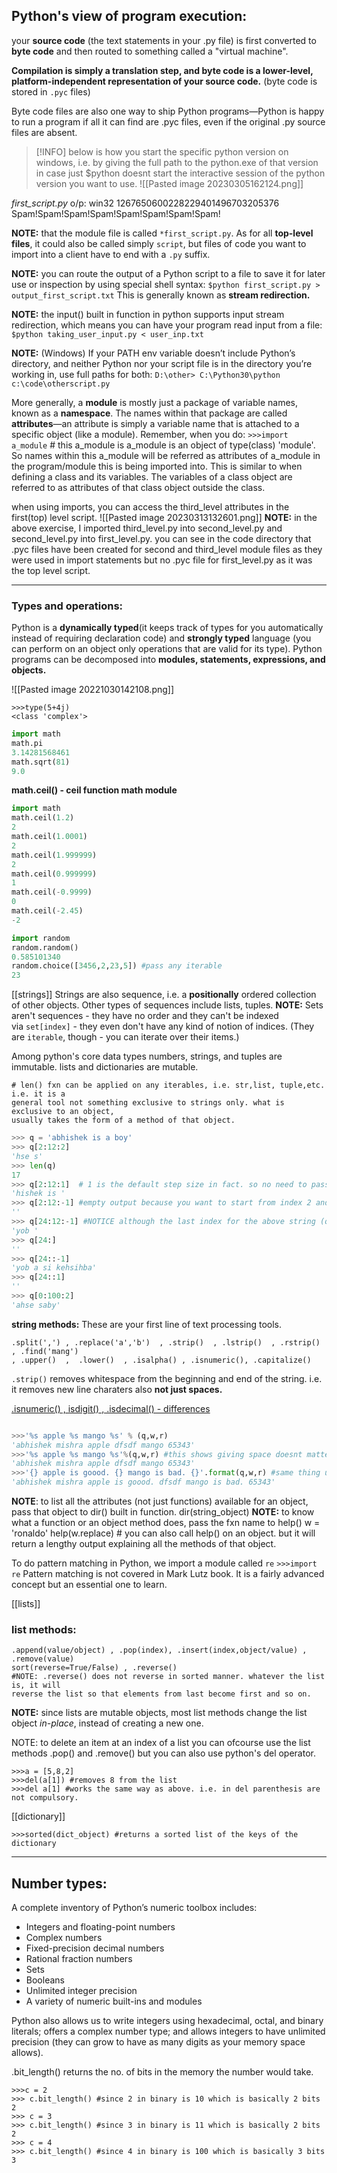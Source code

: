## Python's view of program execution:
your **source code** (the text statements in your .py file) is first converted to **byte code** and then routed to something called a "virtual machine".

**Compilation is simply a translation step, and byte code is a lower-level, platform-independent representation of your source code.**
(byte code is stored in `.pyc` files)

Byte code files are also one way to ship Python programs—Python is happy to run a program if all it can find are .pyc files, even if the original .py source files are absent.

> [!INFO]
below is how you start the specific python version on windows, i.e. by giving the full path to the python.exe of that version in case just $python doesnt start the interactive session of the python version you want to use.
![[Pasted image 20230305162124.png]]

*first_script.py*
o/p:
win32
1267650600228229401496703205376
Spam!Spam!Spam!Spam!Spam!Spam!Spam!Spam!

**NOTE:** that the module file is called `*first_script.py`. As for all **top-level files**, it could also be
called simply `script`, but files of code you want to import into a client have to end with
a `.py` suffix.

**NOTE:** you can route the output of a Python script to a file to save it for later use or inspection by using special shell syntax: `$python first_script.py > output_first_script.txt`
This is generally known as **stream redirection.** 

**NOTE:** the input() built in function in python supports input stream redirection, which means you can have your program read input from a file: `$python taking_user_input.py < user_inp.txt`

**NOTE:** (Windows) If your PATH env variable doesn’t include Python’s directory, and neither Python nor your script file
is in the directory you’re working in, use full paths for both:
`D:\other> C:\Python30\python c:\code\otherscript.py`

More generally, a **module** is mostly just a package of variable names, known as a **namespace**.
The names within that package are called **attributes**—an attribute is simply a variable name that is attached to a specific object (like a module). Remember, when you do:
`>>>import a_module` # this a_module is a_module is an object of type(class) 'module'. So names within this a_module will be referred as attributes of a_module in the program/module this is being imported into. This is similar to when defining a class and its variables. The variables of a class object are referred to as attributes of that class object outside the class. 

when using imports, you can access the third_level attributes in the first(top) level script.
![[Pasted image 20230313132601.png]]
**NOTE:** in the above exercise, I imported third_level.py into second_level.py and second_level.py into first_level.py. you can see in the code directory that .pyc files have been created for second and third_level module files as they were used in import statements but no .pyc file for first_level.py as it was the top level script. 


---

### Types and operations:
Python is a **dynamically typed**(it keeps track of types for you automatically instead of requiring declaration code) and **strongly typed** language (you can perform on an object
only operations that are valid for its type).
Python programs can be decomposed into **modules, statements, expressions, and objects.**

![[Pasted image 20221030142108.png]]

    >>>type(5+4j)
    <class 'complex'>

````python
import math
math.pi
3.14281568461
math.sqrt(81)
9.0
````
**math.ceil() - ceil function math module**
````python
import math
math.ceil(1.2) 
2
math.ceil(1.0001) 
2
math.ceil(1.999999)
2
math.ceil(0.999999)
1
math.ceil(-0.9999)
0
math.ceil(-2.45)
-2
````

````python
import random
random.random()
0.585101340
random.choice([3456,2,23,5]) #pass any iterable
23
````

[[strings]]
Strings are also sequence, i.e.  a **positionally** ordered collection of other objects.
Other types of sequences include lists, tuples. 
**NOTE:** Sets aren't sequences - they have no order and they can't be indexed via `set[index]` - they even don't have any kind of notion of indices. (They are `iterable`, though - you can iterate over their items.)

Among python's core data types numbers, strings, and tuples are immutable. lists and dictionaries are mutable.

    # len() fxn can be applied on any iterables, i.e. str,list, tuple,etc. i.e. it is a 
    general tool not something exclusive to strings only. what is exclusive to an object, 
    usually takes the form of a method of that object. 

````python
>>> q = 'abhishek is a boy'
>>> q[2:12:2]
'hse s'
>>> len(q)
17
>>> q[2:12:1]  # 1 is the default step size in fact. so no need to pass it. 
'hishek is '
>>> q[2:12:-1] #empty output because you want to start from index 2 and end at index 12 but have given a negative increment.
''
>>> q[24:12:-1] #NOTICE although the last index for the above string (q) is 16 when we specify any number greater than that, it automatically falls down to the max possible value for the index, which in this case is 16.
'yob '
>>> q[24:]
''
>>> q[24::-1]
'yob a si kehsihba'
>>> q[24::1]
''
>>> q[0:100:2]
'ahse saby'
````

**string methods:**
These are your first line of text processing tools.

    .split(',') , .replace('a','b')  , .strip()  , .lstrip()  , .rstrip()  , .find('mang')      
    , .upper()  ,  .lower()  , .isalpha() , .isnumeric(), .capitalize()

`.strip()` removes whitespace from the beginning and end of the string. i.e. it removes new line charaters also **not just spaces.**

[.isnumeric() , isdigit() , .isdecimal() - differences](https://stackoverflow.com/questions/44891070/whats-the-difference-between-str-isdigit-isnumeric-and-isdecimal-in-pyth#:~:text=By%20definition%2C%20isdecimal()%20%E2%8A%86%20isdigit()%20%E2%8A%86%20isnumeric().%20That%20is%2C%20if%20a%20string%20is%20decimal%2C%20then%20it%27ll%20also%20be%20digit%20and%20numeric.)

````python

>>>'%s apple %s mango %s' % (q,w,r)
'abhishek mishra apple dfsdf mango 65343'
>>>'%s apple %s mango %s'%(q,w,r) #this shows giving space doesnt matter.
'abhishek mishra apple dfsdf mango 65343'
>>>'{} apple is goood. {} mango is bad. {}'.format(q,w,r) #same thing using .format()
'abhishek mishra apple is goood. dfsdf mango is bad. 65343'

````

**NOTE**: to list all the attributes (not just functions) available for an object, pass that object to dir() built in function.
    dir(string_object)
**NOTE:** to know what a function or an object method does, pass the fxn name to help() 
    w = 'ronaldo'
    help(w.replace)
    # you can also call help() on an object. but it will return a lengthy output explaining all the methods of that object. 

To do pattern matching in Python, we import a module called `re`
`>>>import re`
Pattern matching is not covered in Mark Lutz book. It is a fairly advanced concept but an essential one to learn. 


[[lists]]
### list methods:
    .append(value/object) , .pop(index), .insert(index,object/value) , .remove(value)
    sort(reverse=True/False) , .reverse()   
    #NOTE: .reverse() does not reverse in sorted manner. whatever the list is, it will 
    reverse the list so that elements from last become first and so on.    

**NOTE:** since lists are mutable objects, most list methods change the list object *in-place*, instead of creating a new one.

NOTE: to delete an item at an index of a list you can ofcourse use the list methods .pop() and .remove() but you can also use python's del operator. 
```
>>>a = [5,8,2]
>>>del(a[1]) #removes 8 from the list
>>>del a[1] #works the same way as above. i.e. in del parenthesis are not compulsory.
```


[[dictionary]]

```
>>>sorted(dict_object) #returns a sorted list of the keys of the dictionary
```




---
## Number types:
A complete inventory of Python’s numeric toolbox includes:
- Integers and floating-point numbers
- Complex numbers
- Fixed-precision decimal numbers
- Rational fraction numbers
- Sets
- Booleans
- Unlimited integer precision
- A variety of numeric built-ins and modules

Python also allows us to write integers using hexadecimal, octal, and binary literals; offers a complex number type; and allows integers to have unlimited precision (they can grow to have as many digits as your memory space allows).



.bit_length() returns the no. of bits in the memory the number would take. 
```
>>>c = 2
>>> c.bit_length() #since 2 in binary is 10 which is basically 2 bits
2
>>> c = 3
>>> c.bit_length() #since 3 in binary is 11 which is basically 2 bits
2
>>> c = 4
>>> c.bit_length() #since 4 in binary is 100 which is basically 3 bits
3
```





